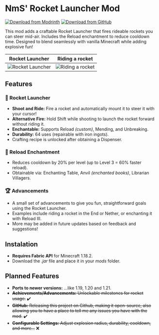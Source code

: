# NmS' Rocket Launcher Mod

[![Download from Modrinth](https://img.shields.io/badge/Download-Modrinth-brightgreen?style=for-the-badge&logo=modrinth)](https://modrinth.com/mod/nms-rocket-launcher-mod) [![Download from GitHub](https://img.shields.io/badge/Download-GitHub-blue?style=for-the-badge&logo=github)](https://github.com/RealNmS/NmS-Rocket-Launcher-Mod/releases/latest)

This mod adds a craftable Rocket Launcher that fires rideable rockets you can steer mid-air. Includes the Reload enchantment to reduce cooldown time. Designed to blend seamlessly with vanilla Minecraft while adding explosive fun!

<center>

|                                                 Rocket Launcher                                                 |                                                 Riding a rocket                                                 |
| :-------------------------------------------------------------------------------------------------------------: | :-------------------------------------------------------------------------------------------------------------: |
| ![Rocket Launcher](https://cdn.modrinth.com/data/cached_images/4ad93c675278cbc7adff0617b251869e361ada84_0.webp) | ![Riding a rocket](https://cdn.modrinth.com/data/cached_images/d56aa6be7283170dfb0617d946e0c9c5fd67839e_0.webp) |

</center>

## Features

### 🚀 Rocket Launcher

- **Shoot and Ride:** Fire a rocket and automatically mount it to steer it with your cursor!
- **Alternative Fire:** Hold Shift while shooting to launch the rocket forward without riding it.
- **Enchantable:** Supports Reload _(custom)_, Mending, and Unbreaking.
- **Durability:** 64 uses (repairable with iron ingots).
- Crafting recipe is unlocked after obtaining a Dispenser.

### 🔮 Reload Enchantment

- Reduces cooldown by 20% per level (up to Level 3 = 60% faster reload).
- Obtainable via: Enchanting Table, Anvil _(enchanted books)_, Librarian Villagers.

### 🏆 Advancements

- A small set of advancements to give you fun, straightforward goals using the Rocket Launcher.
- Examples include riding a rocket in the End or Nether, or enchanting it with Reload III.
- More may be added in future updates based on feedback and suggestions!

## Instalation

- **Requires Fabric API** for Minecraft 1.18.2.
- Download the _.jar_ file and place it in your _mods_ folder.

## Planned Features

- **Ports to newer versions:** ...like 1.19, 1.20 and 1.21.
- ~~**Achievements/Advancements:** Unlockable milestones for rocket usage.~~ ✔️
- ~~**GitHub:** Releasing this project on Github, making it open-source, also allowing you to have a place to tell me any issues you have with the mod.~~ ✔️
- ~~**Configurable Settings:** Adjust explosion radius, durability, cooldown, and more...~~ ❌
